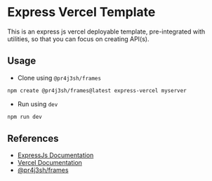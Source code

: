 # Express Vercel Template

This is an express js vercel deployable template, pre-integrated with utilities, so that you can focus on creating API(s).

## Usage

- Clone using `@pr4j3sh/frames`

```bash
npm create @pr4j3sh/frames@latest express-vercel myserver
```

- Run using `dev`

```bash
npm run dev
```

## References

- [ExpressJs Documentation](https://expressjs.com/en/starter/hello-world.html)
- [Vercel Documentation](https://vercel.com/guides/using-express-with-vercel)
- [@pr4j3sh/frames](https://github.com/pr4j3sh/frames)
